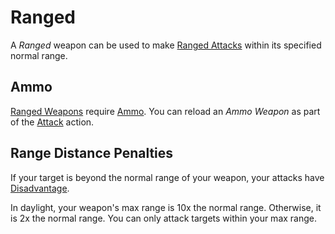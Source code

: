# Ranged

A *Ranged* weapon can be used to make [Ranged Attacks](../../Game%20Procedures/Combat/Ranged%20Attack.md) within its specified normal range.

## Ammo

[Ranged Weapons](../Weapons/Weapons.md#Ranged%20Weapons) require [Ammo](Ammo%20Property.md). You can reload an *Ammo Weapon* as part of the [Attack](../../Game%20Procedures/Combat/Attack.md) action.

## Range Distance Penalties

If your target is beyond the normal range of your weapon, your attacks have [Disadvantage](../../Game%20Procedures/Die%20Rolling%20Mechanics/Disadvantage.md).

In daylight, your weapon's max range is 10x the normal range. Otherwise, it is 2x the normal range. You can only attack targets within your max range.
